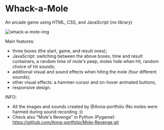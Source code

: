 # Whack-a-Mole
An arcade game using HTML, CSS, and JavaScript (no library)

![whack-a-mole-img](https://user-images.githubusercontent.com/75646880/109956070-7fe3fb80-7ce3-11eb-9cbd-e71fdbf114b2.png)

Main features:
- three boxes (the start, game, and result ones);
- JavaScript: switching between the above boxes, time and result containers, a random time of mole's peep, moles hide when hit, random choice of hit sounds;
- additional visual and sound effects when hiting the mole (four different sounds);
- other visual effects: a hammer-cursor and on-hover animated buttons;
- responsive design.


INFO: 
- All the images and sounds created by @Anna-portfolio (No moles were harmed during sound recording :))
- Check also "Mole's Revenge" in Python (Pygame): https://github.com/Anna-portfolio/Mole-Revenge.git
